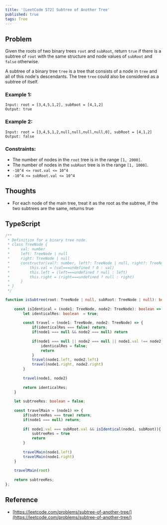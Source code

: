```yaml
---
title: '[LeetCode 572] Subtree of Another Tree'
published: true
tags: Tree
---
```


## Problem

Given the roots of two binary trees `root` and `subRoot`, return `true` if there is a subtree of `root` with the same structure and node values of `subRoot` and `false` otherwise.

A subtree of a binary tree `tree` is a tree that consists of a node in `tree` and all of this node's descendants. The tree `tree` could also be considered as a subtree of itself.

### Example 1:

```
Input: root = [3,4,5,1,2], subRoot = [4,1,2]
Output: true
```

### Example 2:

```
Input: root = [3,4,5,1,2,null,null,null,null,0], subRoot = [4,1,2]
Output: false
```
 
### Constraints:

- The number of nodes in the `root` tree is in the range `[1, 2000]`.
- The number of nodes in the `subRoot` tree is in the range `[1, 1000]`.
- `-10^4 <= root.val <= 10^4`
- `-10^4 <= subRoot.val <= 10^4`

## Thoughts

- For each node of the main tree, treat it as the root as the subtree, if the
  two subtrees are the same, returns true

## TypeScript

```typescript
/**
 * Definition for a binary tree node.
 * class TreeNode {
 *     val: number
 *     left: TreeNode | null
 *     right: TreeNode | null
 *     constructor(val?: number, left?: TreeNode | null, right?: TreeNode | null) {
 *         this.val = (val===undefined ? 0 : val)
 *         this.left = (left===undefined ? null : left)
 *         this.right = (right===undefined ? null : right)
 *     }
 * }
 */

function isSubtree(root: TreeNode | null, subRoot: TreeNode | null): boolean {
    
    const isIdentical = (node1: TreeNode, node2: TreeNode): boolean => {
        let identicalRes: boolean  = true;
        
        const travel = (node1: TreeNode, node2: TreeNode) => {
            if(identicalRes === false) return;
            if(node1 === null && node2 === null) return
            
            if(node1 === null || node2 === null || node1.val !== node2.val){
                identicalRes = false;
                return
            }
            travel(node1.left, node2.left)
            travel(node1.right, node2.right)
        }
         
        travel(node1, node2)
        
        return identicalRes;
    }
    
    let subtreeRes: boolean = false;
    
    const travelMain = (node1) => {
        if(subtreeRes === true) return;
        if(node1 === null) return;
        
        if( node1.val === subRoot.val && isIdentical(node1, subRoot)){
            subtreeRes = true
            return
        }
        
        travelMain(node1.left)
        travelMain(node1.right)
    }
   
    travelMain(root)
    
    return subtreeRes;
};
```

## Reference

- [https://leetcode.com/problems/subtree-of-another-tree/](https://leetcode.com/problems/subtree-of-another-tree/)